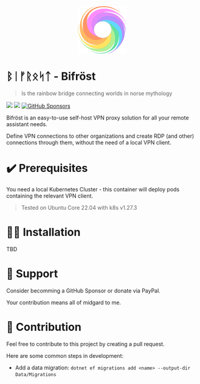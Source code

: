 <div align="center" width="100%">
    <img src="./public/icon.svg" width="128" alt="" />
</div>

# ᛒᛁᚠᚱᛟᛋᛏ - Bifröst

> Is the rainbow bridge connecting worlds in norse mythology

<a target="_blank" href="https://github.com/KhaosCoders/bifrost"><img src="https://img.shields.io/github/stars/KhaosCoders/bifrost" /></a> <a target="_blank" href="https://github.com/KhaosCoders/bifrost"><img src="https://img.shields.io/github/last-commit/KhaosCoders/bifrost" /></a>
[![GitHub Sponsors](https://img.shields.io/github/sponsors/KhaosCoders?label=GitHub%20Sponsors)](https://github.com/sponsors/KhaosCoders)

Bifröst is an easy-to-use self-host VPN proxy solution for all your remote assistant needs.

Define VPN connections to other organizations and create RDP (and other) connections through them, without the need of a local VPN client.

# ✔️ Prerequisites

You need a local Kubernetes Cluster - this container will deploy pods containing the relevant VPN client.

> Tested on Ubuntu Core 22.04 with k8s v1.27.3

# 🧙‍♂️ Installation

TBD

# 💝 Support


Consider becomming a GitHub Sponsor or donate via PayPal.

Your contribution means all of midgard to me.

# 🙂 Contribution

Feel free to contribute to this project by creating a pull request.

Here are some common steps in development:
- Add a data migration: `dotnet ef migrations add <name> --output-dir Data/Migrations`
